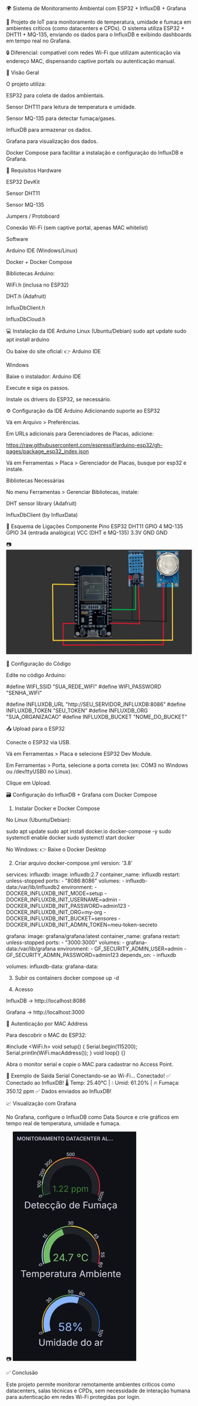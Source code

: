 🌍 Sistema de Monitoramento Ambiental com ESP32 + InfluxDB + Grafana

🚀 Projeto de IoT para monitoramento de temperatura, umidade e fumaça em ambientes críticos (como datacenters e CPDs).
O sistema utiliza ESP32 + DHT11 + MQ-135, enviando os dados para o InfluxDB e exibindo dashboards em tempo real no Grafana.

🔒 Diferencial: compatível com redes Wi-Fi que utilizam autenticação via endereço MAC, dispensando captive portals ou autenticação manual.

📸 Visão Geral

O projeto utiliza:

ESP32 para coleta de dados ambientais.

Sensor DHT11 para leitura de temperatura e umidade.

Sensor MQ-135 para detectar fumaça/gases.

InfluxDB para armazenar os dados.

Grafana para visualização dos dados.

Docker Compose para facilitar a instalação e configuração do InfluxDB e Grafana.

🧰 Requisitos
Hardware

ESP32 DevKit

Sensor DHT11

Sensor MQ-135

Jumpers / Protoboard

Conexão Wi-Fi (sem captive portal, apenas MAC whitelist)

Software

Arduino IDE (Windows/Linux)

Docker + Docker Compose

Bibliotecas Arduino:

WiFi.h (inclusa no ESP32)

DHT.h (Adafruit)

InfluxDbClient.h

InfluxDbCloud.h

💻 Instalação da IDE Arduino
Linux (Ubuntu/Debian)
sudo apt update
sudo apt install arduino


Ou baixe do site oficial:
👉 Arduino IDE

Windows

Baixe o instalador: Arduino IDE

Execute e siga os passos.

Instale os drivers do ESP32, se necessário.

⚙️ Configuração da IDE Arduino
Adicionando suporte ao ESP32

Vá em Arquivo > Preferências.

Em URLs adicionais para Gerenciadores de Placas, adicione:

https://raw.githubusercontent.com/espressif/arduino-esp32/gh-pages/package_esp32_index.json


Vá em Ferramentas > Placa > Gerenciador de Placas, busque por esp32 e instale.

Bibliotecas Necessárias

No menu Ferramentas > Gerenciar Bibliotecas, instale:

DHT sensor library (Adafruit)

InfluxDbClient (by InfluxData)

🔌 Esquema de Ligações
Componente	Pino ESP32
DHT11	GPIO 4
MQ-135	GPIO 34 (entrada analógica)
VCC (DHT e MQ-135)	3.3V
GND	GND

📷 ![Esquema de Ligações](ligacao_sensores.jpg)

🔧 Configuração do Código

Edite no código Arduino:

#define WIFI_SSID "SUA_REDE_WIFI"
#define WIFI_PASSWORD "SENHA_WIFI"

#define INFLUXDB_URL "http://SEU_SERVIDOR_INFLUXDB:8086"
#define INFLUXDB_TOKEN "SEU_TOKEN"
#define INFLUXDB_ORG "SUA_ORGANIZACAO"
#define INFLUXDB_BUCKET "NOME_DO_BUCKET"

📤 Upload para o ESP32

Conecte o ESP32 via USB.

Vá em Ferramentas > Placa e selecione ESP32 Dev Module.

Em Ferramentas > Porta, selecione a porta correta (ex: COM3 no Windows ou /dev/ttyUSB0 no Linux).

Clique em Upload.

🗃️ Configuração do InfluxDB + Grafana com Docker Compose
1. Instalar Docker e Docker Compose

No Linux (Ubuntu/Debian):

sudo apt update
sudo apt install docker.io docker-compose -y
sudo systemctl enable docker
sudo systemctl start docker


No Windows:
👉 Baixe o Docker Desktop

2. Criar arquivo docker-compose.yml
version: '3.8'

services:
  influxdb:
    image: influxdb:2.7
    container_name: influxdb
    restart: unless-stopped
    ports:
      - "8086:8086"
    volumes:
      - influxdb-data:/var/lib/influxdb2
    environment:
      - DOCKER_INFLUXDB_INIT_MODE=setup
      - DOCKER_INFLUXDB_INIT_USERNAME=admin
      - DOCKER_INFLUXDB_INIT_PASSWORD=admin123
      - DOCKER_INFLUXDB_INIT_ORG=my-org
      - DOCKER_INFLUXDB_INIT_BUCKET=sensores
      - DOCKER_INFLUXDB_INIT_ADMIN_TOKEN=meu-token-secreto

  grafana:
    image: grafana/grafana:latest
    container_name: grafana
    restart: unless-stopped
    ports:
      - "3000:3000"
    volumes:
      - grafana-data:/var/lib/grafana
    environment:
      - GF_SECURITY_ADMIN_USER=admin
      - GF_SECURITY_ADMIN_PASSWORD=admin123
    depends_on:
      - influxdb

volumes:
  influxdb-data:
  grafana-data:

3. Subir os containers
docker compose up -d

4. Acesso

InfluxDB → http://localhost:8086

Grafana → http://localhost:3000

📡 Autenticação por MAC Address

Para descobrir o MAC do ESP32:

#include <WiFi.h>
void setup() {
  Serial.begin(115200);
  Serial.println(WiFi.macAddress());
}
void loop() {}


Abra o monitor serial e copie o MAC para cadastrar no Access Point.

🧪 Exemplo de Saída Serial
Conectando-se ao Wi-Fi...
Conectado!
✅ Conectado ao InfluxDB!
🌡️ Temp: 25.40°C | 💧 Umid: 61.20% | 🔥 Fumaça: 350.12 ppm
✅ Dados enviados ao InfluxDB!

📈 Visualização com Grafana

No Grafana, configure o InfluxDB como Data Source e crie gráficos em tempo real de temperatura, umidade e fumaça.

📷 ![Visualização com Grafana](dashboard.jpg)

✅ Conclusão

Este projeto permite monitorar remotamente ambientes críticos como datacenters, salas técnicas e CPDs, sem necessidade de interação humana para autenticação em redes Wi-Fi protegidas por login.